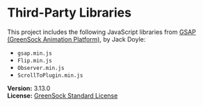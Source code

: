 # Third-Party Libraries

This project includes the following JavaScript libraries from [GSAP (GreenSock Animation Platform)](https://gsap.com), by Jack Doyle:

- `gsap.min.js`
- `Flip.min.js`
- `Observer.min.js`
- `ScrollToPlugin.min.js`

**Version:** 3.13.0  
**License:** [GreenSock Standard License](https://gsap.com/standard-license)